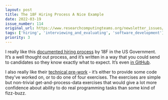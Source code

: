```yaml
---
layout: post
title: The 18F Hiring Process A Nice Example
date: 2022-03-19
issue_number: 114
original_url: https://www.researchcomputingteams.org/newsletter_issues/0114
tags: ['hiring', 'interviewing_and_evaluating', 'software_development']
priority: 3
---
```


<!-- markdownlint-disable MD033 -->
<!-- markdownlint-disable MD041 -->
<!-- markdownlint-disable MD049 -->

I really like this [documented hiring process](https://eng-hiring.18f.gov)
by 18F in the US Government.  It’s a well thought out process, and it’s written in a way that you could send to candidates so they know exactly what to expect. It’s even [in GitHub](https://github.com/18F/eng-hiring).

I also really like their [technical pre-work](https://eng-hiring.18f.gov/pre-work/) - it’s either to provide some code they’ve worked on, or to do one of four exercises.  The exercises are simple but non-trivial get-and-process-data exercises that would give a lot more confidence about ability to do real programming tasks than some kind of fizz-buzz.
